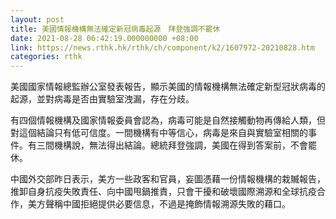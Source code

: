 ```yaml
---
layout: post
title: 美國情報機構無法確定新冠病毒起源　拜登強調不罷休
date: 2021-08-28 06:42:19.000000000 +08:00
link: https://news.rthk.hk/rthk/ch/component/k2/1607972-20210828.htm
categories: rthk
---
```


美國國家情報總監辦公室發表報告，顯示美國的情報機構無法確定新型冠狀病毒的起源，並對病毒是否由實驗室洩漏，存在分歧。

有四個情報機構及國家情報委員會認為，病毒可能是自然接觸動物再傳給人類，但對這個結論只有低可信度。一間機構有中等信心，病毒是來自與實驗室相關的事件。有三間機構說，無法得出結論。總統拜登強調，美國在得到答案前，不會罷休。

中國外交部昨日表示，美方一些政客和官員，妄圖憑藉一份情報機構的栽贓報告，推卸自身抗疫失敗責任、向中國甩鍋推責，只會干擾和破壞國際溯源和全球抗疫合作，美方聲稱中國拒絕提供必要信息，不過是掩飾情報溯源失敗的藉口。
